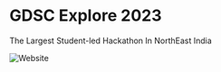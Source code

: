 # GDSC Explore 2023

The Largest Student-led Hackathon In NorthEast India

<img src="https://res.cloudinary.com/dgegjgvsg/image/upload/v1680033992/GDSC%20Explore%202023/website.png" alt="Website">